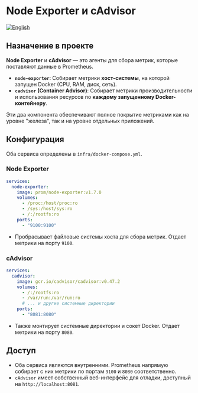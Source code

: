 # Node Exporter и cAdvisor
[![English](https://img.shields.io/badge/lang-English-blue.svg)](../../../en/infra/node-exporter-cadvisor/index.md)

## Назначение в проекте

**Node Exporter** и **cAdvisor** — это агенты для сбора метрик, которые поставляют данные в Prometheus.

-   **`node-exporter`**: Собирает метрики **хост-системы**, на которой запущен Docker (CPU, RAM, диск, сеть).
-   **`cadvisor` (Container Advisor)**: Собирает метрики производительности и использования ресурсов по **каждому запущенному Docker-контейнеру**.

Эти два компонента обеспечивают полное покрытие метриками как на уровне "железа", так и на уровне отдельных приложений.

## Конфигурация

Оба сервиса определены в `infra/docker-compose.yml`.

### Node Exporter
```yaml
services:
  node-exporter:
    image: prom/node-exporter:v1.7.0
    volumes:
      - /proc:/host/proc:ro
      - /sys:/host/sys:ro
      - /:/rootfs:ro
    ports:
      - "9100:9100"
```
-   Пробрасывает файловые системы хоста для сбора метрик. Отдает метрики на порту `9100`.

### cAdvisor
```yaml
services:
  cadvisor:
    image: gcr.io/cadvisor/cadvisor:v0.47.2
    volumes:
      - /:/rootfs:ro
      - /var/run:/var/run:ro
      # ... и другие системные директории
    ports:
      - "8081:8080"
```
-   Также монтирует системные директории и сокет Docker. Отдает метрики на порту `8080`.

## Доступ

-   Оба сервиса являются внутренними. Prometheus напрямую собирает с них метрики по портам `9100` и `8080` соответственно.
-   `cAdvisor` имеет собственный веб-интерфейс для отладки, доступный на `http://localhost:8081`.
